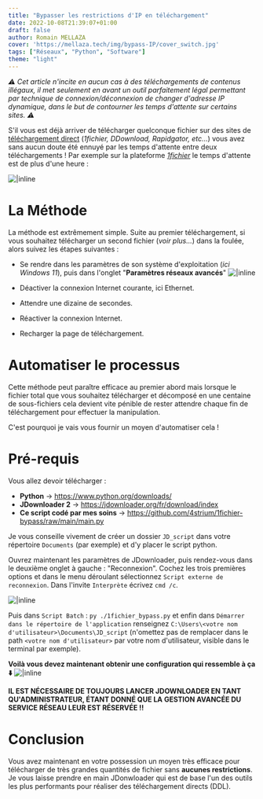 ```yaml
---
title: "Bypasser les restrictions d'IP en téléchargement"
date: 2022-10-08T21:39:07+01:00
draft: false
author: Romain MELLAZA
cover: 'https://mellaza.tech/img/bypass-IP/cover_switch.jpg'
tags: ["Réseaux", "Python", "Software"]
theme: "light"
---
```


*⚠️ Cet article n'incite en aucun cas à des téléchargements de contenus illégaux, il met seulement en avant un outil parfaitement légal permettant par technique de connexion/déconnexion de changer d'adresse IP dynamique, dans le but de contourner les temps d'attente sur certains sites. ⚠️*

S'il vous est déjà arriver de télécharger quelconque fichier sur des sites de [téléchargement direct](https://fr.wikipedia.org/wiki/T%C3%A9l%C3%A9chargement_direct) (*1fichier, DDownload, Rapidgator, etc...*) vous avez sans aucun doute été ennuyé par les temps d'attente entre deux téléchargements ! Par exemple sur la plateforme [*1fichier*](https://1fichier.com/) le temps d'attente est de plus d'une heure :

![|inline](https://mellaza.tech/img/bypass-IP/wait.png)

# La Méthode

La méthode est extrêmement simple. Suite au premier téléchargement, si vous souhaitez télécharger un second fichier (*voir plus...*) dans la foulée, alors suivez les étapes suivantes :
* Se rendre dans les paramètres de son système d'exploitation (*ici Windows 11*), puis dans l'onglet "**Paramètres réseaux avancés**"
![|inline](https://mellaza.tech/img/bypass-IP/etape1.png)

* Déactiver la connexion Internet courante, ici Ethernet.
* Attendre une dizaine de secondes.
* Réactiver la connexion Internet.
* Recharger la page de téléchargement.

# Automatiser le processus

Cette méthode peut paraître efficace au premier abord mais lorsque le fichier total que vous souhaitez télécharger et décomposé en une centaine de sous-fichiers cela devient vite pénible de rester attendre chaque fin de téléchargement pour effectuer la manipulation.

C'est pourquoi je vais vous fournir un moyen d'automatiser cela !

# Pré-requis 

Vous allez devoir télécharger :
* **Python** -> https://www.python.org/downloads/
* **JDownloader 2** -> https://jdownloader.org/fr/download/index
* **Ce script codé par mes soins** -> https://github.com/4strium/1fichier-bypass/raw/main/main.py

Je vous conseille vivement de créer un dossier ``JD_script`` dans votre répertoire ``Documents`` (par exemple) et d'y placer le script python.

Ouvrez maintenant les paramètres de JDownloader, puis rendez-vous dans le deuxième onglet à gauche : "Reconnexion". Cochez les trois premières options et dans le menu déroulant sélectionnez ``Script externe de reconnexion``. Dans l'invite ``Interprète`` écrivez ``cmd /c``.

![|inline](https://mellaza.tech/img/bypass-IP/etape2.png)

Puis dans ``Script Batch`` : ``py ./1fichier_bypass.py`` et enfin dans ``Démarrer dans le répertoire de l'application`` renseignez ``C:\Users\<votre nom d'utilisateur>\Documents\JD_script`` (n'omettez pas de remplacer dans le path ``<votre nom d'utilisateur>`` par votre nom d'utilisateur, visible dans le terminal par exemple).

**Voilà vous devez maintenant obtenir une configuration qui ressemble à ça ⬇️**
![|inline](https://mellaza.tech/img/bypass-IP/etape3.png)

**IL EST NÉCESSAIRE DE TOUJOURS LANCER JDOWNLOADER EN TANT QU'ADMINISTRATEUR, ÉTANT DONNÉ QUE LA GESTION AVANCÉE DU SERVICE RÉSEAU LEUR EST RÉSERVÉE !!**
# Conclusion
Vous avez maintenant en votre possession un moyen très efficace pour télécharger de très grandes quantités de fichier sans **aucunes restrictions**. Je vous laisse prendre en main JDonwloader qui est de base l'un des outils les plus performants pour réaliser des téléchargement directs (DDL).